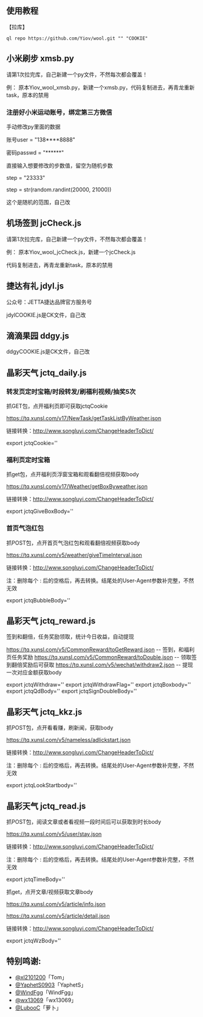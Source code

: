 ﻿## 使用教程

【拉库】

    ql repo https://github.com/Yiov/wool.git "" "COOKIE"




## 小米刷步 xmsb.py

请第1次拉完库，自己新建一个py文件，不然每次都会覆盖！

例：
原本Yiov_wool_xmsb.py，新建一个xmsb.py，代码复制进去，再青龙重新task，原本的禁用


### 注册好小米运动账号，绑定第三方微信

手动修改py里面的数据

账号user = "138****8888"

密码passwd = "******"

直接输入想要修改的步数值，留空为随机步数

step = "23333"

step = str(random.randint(20000, 21000))

这个是随机的范围，自己改




## 机场签到 jcCheck.js

请第1次拉完库，自己新建一个py文件，不然每次都会覆盖！

例：
原本Yiov_wool_jcCheck.js，新建一个jcCheck.js

代码复制进去，再青龙重新task，原本的禁用





## 捷达有礼 jdyl.js

公众号：JETTA捷达品牌官方服务号

jdylCOOKIE.js是CK文件，自己改





## 滴滴果园 ddgy.js

ddgyCOOKIE.js是CK文件，自己改


## 晶彩天气 jctq_daily.js


### 转发页定时宝箱/时段转发/刷福利视频/抽奖5次

抓GET包，点开福利页即可获取jctqCookie

https://tq.xunsl.com/v17/NewTask/getTaskListByWeather.json

链接转换：http://www.songluyi.com/ChangeHeaderToDict/

export jctqCookie=''


### 福利页定时宝箱

抓get包，点开福利页浮窗宝箱和观看翻倍视频获取body

https://tq.xunsl.com/v17/Weather/getBoxByweather.json

链接转换：http://www.songluyi.com/ChangeHeaderToDict/

export jctqGiveBoxBody=''



### 首页气泡红包

抓POST包，点开首页气泡红包和观看翻倍视频获取body

https://tq.xunsl.com/v5/weather/giveTimeInterval.json

链接转换：http://www.songluyi.com/ChangeHeaderToDict/

注：删除每个 : 后的空格后，再去转换。结尾处的User-Agent参数补完整，不然无效

export jctqBubbleBody=''


## 晶彩天气 jctq_reward.js

签到和翻倍，任务奖励领取，统计今日收益，自动提现

https://tq.xunsl.com/v5/CommonReward/toGetReward.json -- 签到，和福利页任务奖励
https://tq.xunsl.com/v5/CommonReward/toDouble.json -- 领取签到翻倍奖励后可获取
https://tq.xunsl.com/v5/wechat/withdraw2.json -- 提现一次对应金额获取body

export jctqWithdraw=''
export jctqWithdrawFlag=''
export jctqBoxbody=''
export jctqQdBody=''
export jctqSignDoubleBody=''



## 晶彩天气 jctq_kkz.js

抓POST包，点开看看赚，刷新闻，获取body

https://tq.xunsl.com/v5/nameless/adlickstart.json

链接转换：http://www.songluyi.com/ChangeHeaderToDict/

注：删除每个 : 后的空格后，再去转换。结尾处的User-Agent参数补完整，不然无效

export jctqLookStartbody=''




## 晶彩天气 jctq_read.js

抓POST包，阅读文章或者看视频一段时间后可以获取到时长body

https://tq.xunsl.com/v5/user/stay.json

链接转换：http://www.songluyi.com/ChangeHeaderToDict/

注：删除每个 : 后的空格后，再去转换。结尾处的User-Agent参数补完整，不然无效

export jctqTimeBody=''

抓get，点开文章/视频获取文章body

https://tq.xunsl.com/v5/article/info.json

https://tq.xunsl.com/v5/article/detail.json

链接转换：http://www.songluyi.com/ChangeHeaderToDict/

export jctqWzBody=''



## 特别鸣谢:


* [@xl2101200](https://github.com/xl2101200/-/)「Tom」
* [@YaphetS0903](https://github.com/YaphetS0903/JStest/)「YaphetS」
* [@WindFgg](https://github.com/WindFgg/QuantumultX_Conf/)「WindFgg」
* [@wx13069](https://github.com/wx13069/JD/)「wx13069」
* [@LubooC](https://github.com/LubooC/Script/)「萝卜」
